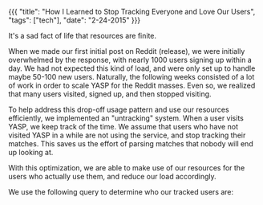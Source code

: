 {{{
  "title": "How I Learned to Stop Tracking Everyone and Love Our Users",
  "tags": ["tech"],
  "date": "2-24-2015"
}}}

It's a sad fact of life that resources are finite.

<!--more-->

When we made our first initial post on Reddit (release), we were initially overwhelmed by the response, with nearly 1000 users signing up within a day.
We had not expected this kind of load, and were only set up to handle maybe 50-100 new users.
Naturally, the following weeks consisted of a lot of work in order to scale YASP for the Reddit masses.
Even so, we realized that many users visited, signed up, and then stopped visiting.

To help address this drop-off usage pattern and use our resources efficiently, we implemented an "untracking" system.
When a user visits YASP, we keep track of the time.
We assume that users who have not visited YASP in a while are not using the service, and stop tracking their matches.
This saves us the effort of parsing matches that nobody will end up looking at.

With this optimization, we are able to make use of our resources for the users who actually use them, and reduce our load accordingly.

We use the following query to determine who our tracked users are:
<script src="https://gist.github.com/howardc93/7a2a67dc350a5758ad10.js"></script>